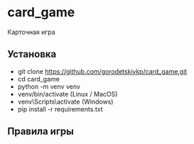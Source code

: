 # card_game
Карточная игра

## Установка
- git clone https://github.com/gorodetskiykp/card_game.git
- cd card_game
- python -m venv venv
- venv/bin/activate (Linux / MacOS)
- venv\Scripts\activate (Windows)
- pip install -r requirements.txt

## Правила игры
